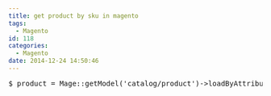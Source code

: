```yaml
---
title: get product by sku in magento
tags:
  - Magento
id: 118
categories:
  - Magento
date: 2014-12-24 14:50:46
---
```


<pre class="lang:default decode:true ">$_product = Mage::getModel('catalog/product')-&gt;loadByAttribute('sku',$sku);</pre>
&nbsp;